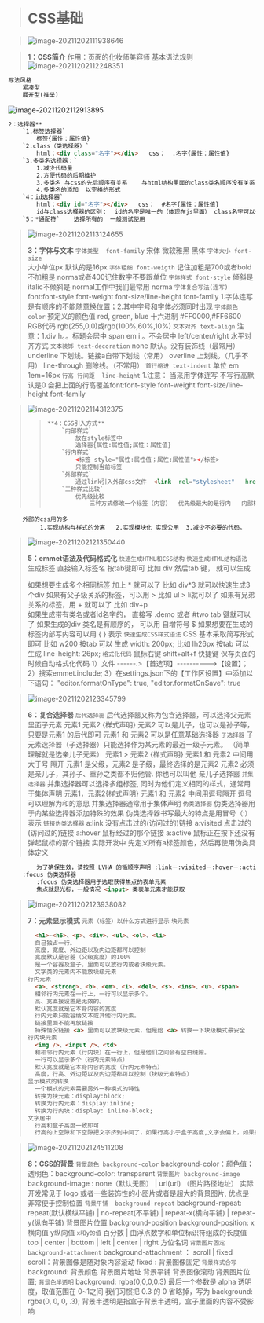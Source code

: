 



> # **CSS基础**
>

> 
>
> ![image-20211202111938646](02CSS基础.assets/image-20211202111938646.png)



> 
>
> 
>
> **1：CSS简介**
> 	作用：页面的化妆师美容师
> 	基本语法规则
> 		![image-20211202112248351](02CSS基础.assets/image-20211202112248351.png)

```html
写法风格
	紧凑型
	展开型(推举)
```

![image-20211202112913895](02CSS基础.assets/image-20211202112913895.png)



```html
2：选择器**
	`1.标签选择器`
		标签{属性：属性值}
	`2.class（类选择器）`
		html：<div class="名字"></div>   css：  .名字{属性：属性值}
	`3.多类名选择器：`  
		1.减少代码量
		2.方便代码的后期维护
		3.多类名 与css的先后顺序有关系    与html结构里面的class类名顺序没有关系
		4.多类名的添加  以空格的形式
	`4：id选择器`
		html：<div id="名字"></div>   css：  #名字{属性：属性值}
		id与class选择器的区别：  id的名字是唯一的（体现在js里面） class名字可以任意多个
	`5：*通配符`    选择所有的  一般测试使用


```



> ![image-20211202113124655](02CSS基础.assets/image-20211202113124655.png)
>
> 
>
> **3：字体与文本**
> 	`字体类型  font-family`
> 		 宋体  微软雅黑  黑体
> 	`字体大小 font-size`  
> 		大小单位px  默认的是16px 
> 	`字体粗细 font-weigth`
> 		记住加粗是700或者bold不加粗是 norma或者400记住数字不要跟单位
> 	`字体样式 font-style`
> 		倾斜是 italic不倾斜是 normal工作中我们最常用 norma
> 	`字体复合写法(连写)`
> 		font:font-style font-weight font-size/line-height font-family
> 		1.字体连写是有顺序的不能随意换位置；2.其中字号和字体必须同时出现
> 	`字体颜色 color`
> 		预定义的颜色值
> 			red, green, blue
> 		十六进制
> 			#FF0000,#FF6600
> 		RGB代码
> 			rgb(255,0,0)或rgb(100%,60%,10%)
> 	`文本对齐 text-align`
> 		注意：1.div  h。。标题会居中   span   em  i 。不会居中
> 		left/center/right  水平对齐方式
> 	`文本装饰 text-decoration`
> 		none 默认。没有装饰线（最常用）
> 		underline 下划线。链接a自带下划线（常用）
> 		overline  上划线。（几乎不用）
> 		line-through  删除线。（不常用）
> 	`首行缩进 text-indent`
> 		单位 em   1em=16px
> 	`行高 行间距  line-height`
> 		1.注意： 当采用字体连写   不写行高默认是0  会把上面的行高覆盖font:font-style font-weight font-size/line-height font-family  

> 
>
> ![image-20211202114312375](02CSS基础.assets/image-20211202114312375.png)
>
> > ```html
> > **4：CSS引入方式**
> > 	`内部样式`
> > 		放在style标签中
> > 		选择器{属性:属性值;属性：属性值}
> > 	`行内样式`
> > 		<标签 style="属性:属性值；属性:属性值"></标签>
> > 		只能控制当前标签
> > 	`外部样式`
> > 		通过link引入外部css文件  <link  rel="stylesheet"   href="外部css文件"  />
> > 	`三种样式比较`
> > 		优先级比较
> > 			三种方式修改一个标签（内容）  优先级最大的是行内   内部样式与外部样式 优先级是相同的   谁在下面结果就是谁
> > ```
> >
> > 

		外部的css用的多
			 1.实现结构与样式的分离   2.实现模块化 实现公用  3.减少不必要的代码。

> ![image-20211202121350440](02CSS基础.assets/image-20211202121350440.png)
>
> **5：emmet语法及代码格式化**
> 	`快速生成HTML和CSS结构`
> 	`快速生成HTML结构语法`
> 		生成标签 直接输入标签名 按tab键即可   比如  div   然后tab 键， 就可以生成 <div></div>
> 		如果想要生成多个相同标签  加上 * 就可以了 比如   div*3  就可以快速生成3个div
> 		如果有父子级关系的标签，可以用 >  比如   ul > li就可以了
> 		如果有兄弟关系的标签，用  +  就可以了 比如 div+p  
> 		如果生成带有类名或者id名字的，  直接写  .demo  或者  #two   tab 键就可以了
> 		如果生成的div 类名是有顺序的， 可以用 自增符号  $ 
> 		如果想要在生成的标签内部写内容可以用  { }  表示
> 	`快速生成CSS样式语法`
> 		CSS 基本采取简写形式即可
> 		比如 w200   按tab  可以 生成  width: 200px;
> 		比如 lh26px   按tab  可以生成  line-height: 26px;
> 	`格式化代码`
> 		鼠标右键
> 		shift+alt+f  快捷键
> 		 保存页面的时候自动格式化代码
> 			1）文件 ------.>【首选项】---------->【设置】；
> 			2）搜索emmet.include;
> 			3）在settings.json下的【工作区设置】中添加以下语句：
> 			"editor.formatOnType": true,
> 			"editor.formatOnSave": true

> 
>
> ![image-20211202123345799](02CSS基础.assets/image-20211202123345799.png)
>
> **6：复合选择器**
> 	`后代选择器`
> 		后代选择器又称为包含选择器，可以选择父元素里面子元素
> 		元素1  元素2 {样式声明}
> 		元素2 可以是儿子，也可以是孙子等，只要是元素1 的后代即可
> 		元素1 和 元素2 可以是任意基础选择器
> 	`子选择器`
> 		子元素选择器（子选择器）只能选择作为某元素的最近一级子元素。		（简单理解就是选亲儿子元素）
> 		元素1 > 元素2 {样式声明}
> 		元素1 和 元素2 中间用 大于号 隔开
> 		元素1 是父级，元素2 是子级，最终选择的是元素2
> 		元素2 必须是亲儿子，其孙子、重孙之类都不归他管. 你也可以叫他 亲儿子选择器
> 	`并集选择器`
> 		并集选择器可以选择多组标签, 同时为他们定义相同的样式，通常用于集体声明
> 		元素1，元素2{样式声明}
> 		元素1 和 元素2 中间用逗号隔开
> 		逗号可以理解为和的意思
> 		并集选择器通常用于集体声明
> 	`伪类选择器`
> 		伪类选择器用于向某些选择器添加特殊的效果
> 		伪类选择器书写最大的特点是用冒号（:）表示
> 		`链接伪类选择器`
> 			a:link	没有点击过的(访问过的)链接
> 			a:visited	点击过的(访问过的)链接
> 			a:hover	鼠标经过的那个链接
> 			a:active	鼠标正在按下还没有弹起鼠标的那个链接
> 			实际开发中 先定义所有a标签颜色，然后再使用伪类具体定义
> 				

```html
		为了确保生效，请按照 LVHA 的循顺序声明 :link－:visited－:hover－:active。
	:focus 伪类选择器
		:focus 伪类选择器用于选取获得焦点的表单元素
		焦点就是光标，一般情况 <input> 类表单元素才能获取
```

> 
>
> ![image-20211202123938082](02CSS基础.assets/image-20211202123938082.png)
>
> 
>
> **7：元素显示模式**
> 	`元素（标签）以什么方式进行显示`
> 	`块元素`
>
> ```html
> 	<h1>~<h6>、<p>、<div>、<ul>、<ol>、<li>
> 	自己独占一行。
> 	高度，宽度、外边距以及内边距都可以控制
> 	宽度默认是容器（父级宽度）的100%
> 	是一个容器及盒子，里面可以放行内或者块级元素。
> 	文字类的元素内不能放块级元素
> 行内元素
> 	<a>、<strong>、<b>、<em>、<i>、<del>、<s>、<ins>、<u>、<span>
> 	相邻行内元素在一行上，一行可以显示多个。
> 	高、宽直接设置是无效的。
> 	默认宽度就是它本身内容的宽度
> 	行内元素只能容纳文本或其他行内元素。
> 	链接里面不能再放链接
> 	特殊情况链接 <a> 里面可以放块级元素，但是给 <a> 转换一下块级模式最安全
> 行内块元素
> 	<img />、<input />、<td>
> 	和相邻行内元素（行内块）在一行上，但是他们之间会有空白缝隙。
> 	一行可以显示多个（行内元素特点）
> 	默认宽度就是它本身内容的宽度（行内元素特点）
> 	高度，行高、外边距以及内边距都可以控制（块级元素特点）
> 显示模式的转换
> 	一个模式的元素需要另外一种模式的特性
> 	转换为块元素：display:block;
> 	转换为行内元素：display:inline;
> 	转换为行内块：display: inline-block;
> 文字居中
> 	行高和盒子高度一致即可
> 	行高的上空隙和下空隙把文字挤到中间了，如果行高小于盒子高度,文字会偏上，如果行高大于盒子高度,则文字偏下。
> ```
>
> 



> ![image-20211202124511208](02CSS基础.assets/image-20211202124511208.png)
>
> **8：CSS的背景**
> 	`背景颜色 background-color`
> 		background-color：颜色值；
> 		透明色：background-color: transparent
> 	`背景图片 background-image`
> 		background-image :  none（默认无图） |  url(url) （图片路径地址）
> 		实际开发常见于 logo 或者一些装饰性的小图片或者是超大的背景图片, 优点是非常便于控制位置
> 	`背景平铺  background-repeat`
> 		background-repeat: repeat(默认横纵平铺) | no-repeat(不平铺) | repeat-x(横向平铺) | repeat-y(纵向平铺)
> 	背景图片位置  background-position
> 		background-position: x横向值  y纵向值
> 		`x和y的值`
> 			百分数 | 由浮点数字和单位标识符组成的长度值
> 			top | center | bottom | left | center | right 方位名词
> 	`背景图片固定  background-attachment`
> 		background-attachment ： scroll | fixed
> 		scroll：背景图像是随对象内容滚动
> 		fixed : 背景图像固定
> 	`背景样式合写`
> 		background: 背景颜色 背景图片地址 背景平铺 背景图像滚动 背景图片位置;
> 	`背景色半透明`
> 		background: rgba(0,0,0,0.3)
> 		最后一个参数是 alpha 透明度，取值范围在 0~1之间
> 		我们习惯把 0.3 的 0 省略掉，写为 background: rgba(0, 0, 0, .3);
> 		背景半透明是指盒子背景半透明，盒子里面的内容不受影响

